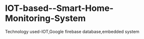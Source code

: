 # IOT-based--Smart-Home-Monitoring-System
Technology used-IOT,Google firebase database,embedded system 
